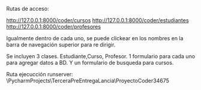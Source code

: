 Rutas de acceso:

http://127.0.0.1:8000/coder/cursos
http://127.0.0.1:8000/coder/estudiantes
http://127.0.0.1:8000/coder/profesores

Igualmente dentro de cada uno, se puede clickear en los nombres en la barra de navegación superior para re dirigir.

Se incluyen 3 clases. Estudiante,Curso, Profesor. 1 formulario para cada uno para agregar datos a BD. Y un formulario de busqueda para cursos.

Ruta ejecucción runserver: \PycharmProjects\TerceraPreEntregaLancia\ProyectoCoder34675
